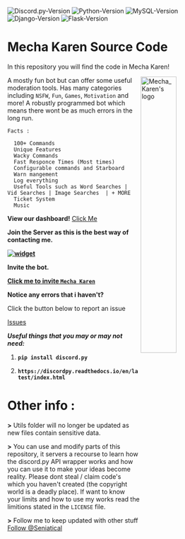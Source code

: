![Discord.py-Version](https://img.shields.io/badge/discord.py-1.5.1-blue?style=flat-square)
![Python-Version](https://img.shields.io/badge/python-3.8.6-green?style=flat-square)
![MySQL-Version](https://img.shields.io/badge/MySQL-8.0-blue?style=flat-square)
![Django-Version](https://img.shields.io/badge/Django-3.1.3-blue?style=flat-square)
![Flask-Version](https://img.shields.io/badge/Flask-1.1.2-blue?style=flat-square)

# __Mecha Karen Source Code__
In this repository you will find the code in Mecha Karen!

<img alt="Mecha_Karen's logo" align="right" src="https://cdn.discordapp.com/avatars/740514706858442792/3d4c161d2bfa97ec86cc82102df5cad5.png?size=128" width=40%/>

A mostly fun bot but can offer some useful moderation tools. 
Has many categories including `NSFW`, `Fun`, `Games`, `Motivation` and more!
A robustly programmed bot which means there wont be as much errors in the long run.
```
Facts :

  100+ Commands
  Unique Features
  Wacky Commands
  Fast Responce Times (Most times)
  Configurable commands and Starboard
  Warn mangement
  Log everything
  Useful Tools such as Word Searches | Vid Searches | Image Searches  | + MORE
  Ticket System
  Music
```
**View our dashboard!**
[Click Me](https://mechakaren.xyz/)

**Join the Server as this is the best way of contacting me.**

**[![widget](https://discord.com/api/guilds/740523643980873789/widget.png?style=banner2)](https://discord.gg/Q5mFhUM)**

**Invite the bot.**

**[Click me to invite `Mecha Karen`](https://discord.com/api/oauth2/authorize?client_id=740514706858442792&permissions=8&scope=bot)**

**Notice any errors that i haven't?**

Click the button below to report an issue

<!-- Place this tag where you want the button to render. -->
<a class="github-button" href="https://github.com/Seniatical/Mecha-Karen-Source-Code/issues" data-color-scheme="no-preference: light; light: light; dark: dark;" data-icon="octicon-issue-opened" data-size="large" data-show-count="true" aria-label="Issue Seniatical/Mecha-Karen-Source-Code on GitHub">Issues</a>

**_Useful things that you may or may not need:_**

1. **`pip install discord.py`**

2. **`https://discordpy.readthedocs.io/en/latest/index.html`**

# Other info :
**>** Utils folder will no longer be updated as new files contain sensitive data.

**>** You can use and modify parts of this repository, it servers a recourse to learn how the discord.py API wrapper works and how you can use it to make your ideas become reality. Please dont steal / claim code's which you haven't created (the copyright world is a deadly place). If want to know your limits and how to use my works read the limitions stated in the `LICENSE` file.

**>** Follow me to keep updated with other stuff <!-- Place this tag where you want the button to render. -->
<a class="github-button" href="https://github.com/Seniatical" data-color-scheme="no-preference: light; light: light; dark: dark;" data-size="large" data-show-count="true" aria-label="Follow @Seniatical on GitHub">Follow @Seniatical</a>

